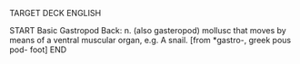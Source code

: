 TARGET DECK
ENGLISH

START
Basic
Gastropod
Back: n. (also gasteropod) mollusc that moves by means of a ventral muscular organ, e.g. A snail. [from *gastro-, greek pous pod- foot]
END
